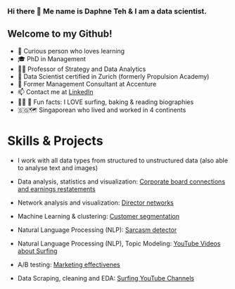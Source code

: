 ### Hi there 👋 Me name is Daphne Teh & I am a data scientist. 

Welcome to my Github! 
---

- :monocle_face: Curious person who loves learning
- :mortar_board: PhD in Management
- :woman_teacher: Professor of Strategy and Data Analytics
- 🌱 Data Scientist certified in Zurich (formerly Propulsion Academy)
- :briefcase: Former Management Consultant at Accenture
- :mailbox: Contact me at [LinkedIn](https://www.linkedin.com/in/daphne-teh-31274310/)
- :surfing_woman: :book: Fun facts: I LOVE surfing, baking & reading biographies
- 🇸🇬🗺️ Singaporean who lived and worked in 4 continents 


# Skills & Projects
- I work with all data types from structured to unstructured data (also able to analyse text and images)

- Data analysis, statistics and visualization: [Corporate board connections and earnings restatements](https://github.com/daphteh/Effect-of-board-connections-on-corporate-governance)
- Network analysis and visualization: [Director networks](https://github.com/daphteh/Fortune_500_Director_Board_Network)
- Machine Learning & clustering: [Customer segmentation](https://github.com/daphteh/Customer_Segmentation_CreditCard_Company)
- Natural Language Processing (NLP): [Sarcasm detector](https://github.com/daphteh/Sarcasm_Detector)
- Natural Language Processing (NLP), Topic Modeling: [YouTube Videos about Surfing](https://github.com/daphteh/Topic-Modeling-Surfing-Videos-on-YouTube)
- A/B testing: [Marketing effectivenes](https://github.com/daphteh/AB_Testing_Effectiveness_of_Marketing)
- Data Scraping, cleaning and EDA: [Surfing YouTube Channels](https://github.com/daphteh/Scraping_Cleaning_EDA_Surfing_Videos)
